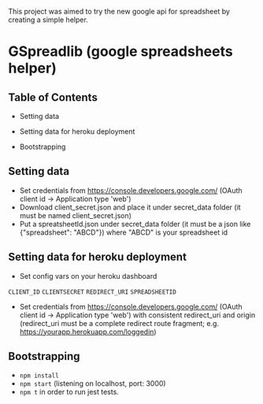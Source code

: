 This project was aimed to try the new google api for spreadsheet by creating a simple helper.

# GSpreadlib (google spreadsheets helper)

## Table of Contents

* Setting data

* Setting data for heroku deployment

* Bootstrapping

## Setting data

* Set credentials from https://console.developers.google.com/ (OAuth client id -> Application type 'web')
* Download client_secret.json and place it under secret_data folder (it must be named client_secret.json)
* Put a spreatsheetId.json under secret_data folder (it must be a json like {"spreadsheet": "ABCD"}) where "ABCD" is your spreadsheet id

## Setting data for heroku deployment

* Set config vars on your heroku dashboard

`CLIENT_ID`
`CLIENTSECRET`
`REDIRECT_URI`
`SPREADSHEETID`

* Set credentials from https://console.developers.google.com/ (OAuth client id -> Application type 'web') with consistent redirect_uri and origin (redirect_uri must be a complete redirect route fragment; e.g. https://yourapp.herokuapp.com/loggedin)

## Bootstrapping

* `npm install`
* `npm start` (listening on localhost, port: 3000)
* `npm t` in order to run jest tests.
